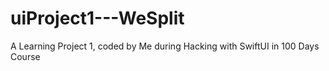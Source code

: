 # uiProject1---WeSplit
 A Learning Project 1, coded by Me during Hacking with SwiftUI in 100 Days Course
